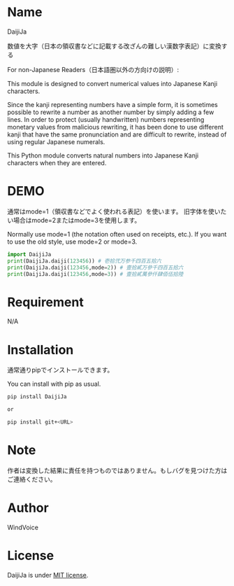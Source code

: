 # Name

DaijiJa

数値を大字（日本の領収書などに記載する改ざんの難しい漢数字表記）に変換する

For non-Japanese Readers（日本語圏以外の方向けの説明）:

This module is designed to convert numerical values into Japanese Kanji characters.

Since the kanji representing numbers have a simple form, it is sometimes possible to rewrite a number as another number by simply adding a few lines. In order to protect (usually handwritten) numbers representing monetary values from malicious rewriting, it has been done to use different kanji that have the same pronunciation and are difficult to rewrite, instead of using regular Japanese numerals.

This Python module converts natural numbers into Japanese Kanji characters when they are entered.

# DEMO

通常はmode=1（領収書などでよく使われる表記）を使います。
旧字体を使いたい場合はmode=2またはmode=3を使用します。

Normally use mode=1 (the notation often used on receipts, etc.).
If you want to use the old style, use mode=2 or mode=3.

```python
import DaijiJa
print(DaijiJa.daiji(123456)) # 壱拾弐万参千四百五拾六
print(DaijiJa.daiji(123456,mode=2)) # 壹拾貳万參千四百五拾六
print(DaijiJa.daiji(123456,mode=3)) # 壹拾貳萬參仟肆佰伍拾陸
```

# Requirement

N/A

# Installation

通常通りpipでインストールできます。

You can install with pip as usual.

```bash
pip install DaijiJa

or

pip install git+<URL>
```

# Note

作者は変換した結果に責任を持つものではありません。もしバグを見つけた方はご連絡ください。

# Author

WindVoice

# License

DaijiJa is under [MIT license](https://en.wikipedia.org/wiki/MIT_License).
